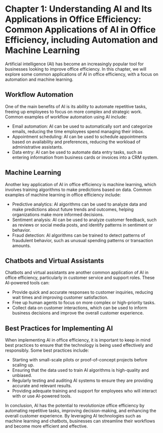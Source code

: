 Chapter 1: Understanding AI and Its Applications in Office Efficiency: Common Applications of AI in Office Efficiency, including Automation and Machine Learning
================================================================================================================================================================

Artificial intelligence (AI) has become an increasingly popular tool for businesses looking to improve office efficiency. In this chapter, we will explore some common applications of AI in office efficiency, with a focus on automation and machine learning.

Workflow Automation
-------------------

One of the main benefits of AI is its ability to automate repetitive tasks, freeing up employees to focus on more complex and strategic work. Common examples of workflow automation using AI include:

* Email automation: AI can be used to automatically sort and categorize emails, reducing the time employees spend managing their inbox.
* Appointment scheduling: AI can be used to schedule appointments based on availability and preferences, reducing the workload of administrative assistants.
* Data entry: AI can be used to automate data entry tasks, such as entering information from business cards or invoices into a CRM system.

Machine Learning
----------------

Another key application of AI in office efficiency is machine learning, which involves training algorithms to make predictions based on data. Common examples of machine learning in office efficiency include:

* Predictive analytics: AI algorithms can be used to analyze data and make predictions about future trends and outcomes, helping organizations make more informed decisions.
* Sentiment analysis: AI can be used to analyze customer feedback, such as reviews or social media posts, and identify patterns in sentiment or behavior.
* Fraud detection: AI algorithms can be trained to detect patterns of fraudulent behavior, such as unusual spending patterns or transaction amounts.

Chatbots and Virtual Assistants
-------------------------------

Chatbots and virtual assistants are another common application of AI in office efficiency, particularly in customer service and support roles. These AI-powered tools can:

* Provide quick and accurate responses to customer inquiries, reducing wait times and improving customer satisfaction.
* Free up human agents to focus on more complex or high-priority tasks.
* Collect data on customer interactions, which can be used to inform business decisions and improve the overall customer experience.

Best Practices for Implementing AI
----------------------------------

When implementing AI in office efficiency, it is important to keep in mind best practices to ensure that the technology is being used effectively and responsibly. Some best practices include:

* Starting with small-scale pilots or proof-of-concept projects before scaling up.
* Ensuring that the data used to train AI algorithms is high-quality and unbiased.
* Regularly testing and auditing AI systems to ensure they are providing accurate and relevant results.
* Providing adequate training and support for employees who will interact with or use AI-powered tools.

In conclusion, AI has the potential to revolutionize office efficiency by automating repetitive tasks, improving decision-making, and enhancing the overall customer experience. By leveraging AI technologies such as machine learning and chatbots, businesses can streamline their workflows and become more efficient and effective.
